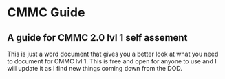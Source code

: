 # CMMC Guide

## A guide for CMMC 2.0 lvl 1 self assement

This is just a word document that gives you a better look at what you need to document for CMMC lvl 1.
This is free and open for anyone to use and I will update it as I find new things coming down from the DOD.

